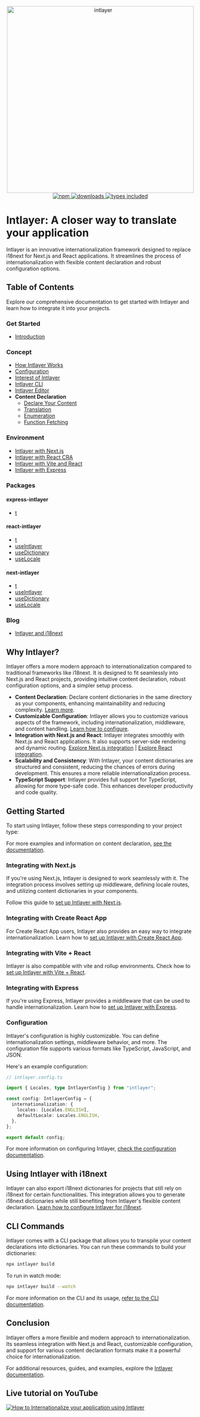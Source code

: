<div align="center">
  <a href="https://www.npmjs.com/package/intlayer">
    <img src="docs/assets/logo.png" width="500" alt="intlayer" />
  </a>
</div>

<div align="center">
  <a href="https://www.npmjs.com/package/intlayer">
    <img alt="npm" src="https://img.shields.io/npm/v/intlayer.svg?labelColor=49516F&color=8994BC" />
  </a>
  <a href="https://npmjs.org/package/intlayer">
    <img alt="downloads" src="https://badgen.net/npm/dm/intlayer?labelColor=49516F&color=8994BC" />
  </a>
  <a href="https://npmjs.org/package/intlayer">
    <img alt="types included" src="https://badgen.net/npm/types/intlayer?labelColor=49516F&color=8994BC" 
  />
  </a>
</div>

# Intlayer: A closer way to translate your application

Intlayer is an innovative internationalization framework designed to replace i18next for Next.js and React applications. It streamlines the process of internationalization with flexible content declaration and robust configuration options.

## Table of Contents

Explore our comprehensive documentation to get started with Intlayer and learn how to integrate it into your projects.

### Get Started

- [Introduction](https://github.com/aymericzip/intlayer/blob/main/docs/docs/introduction_en.md)

### Concept

- [How Intlayer Works](https://github.com/aymericzip/intlayer/blob/main/docs/docs/how_works_intlayer_en.md)
- [Configuration](https://github.com/aymericzip/intlayer/blob/main/docs/docs/configuration_en.md)
- [Interest of Intlayer](https://github.com/aymericzip/intlayer/blob/main/docs/docs/interest_of_intlayer_en.md)
- [Intlayer CLI](https://github.com/aymericzip/intlayer/blob/main/docs/docs/intlayer_cli_en.md)
- [Intlayer Editor](https://github.com/aymericzip/intlayer/blob/main/docs/docs/intlayer_editor_en.md)
- **Content Declaration**
  - [Declare Your Content](https://github.com/aymericzip/intlayer/blob/main/docs/docs/content/get_started_en.md)
  - [Translation](https://github.com/aymericzip/intlayer/blob/main/docs/docs/content/translation_en.md)
  - [Enumeration](https://github.com/aymericzip/intlayer/blob/main/docs/docs/content/enumeration_en.md)
  - [Function Fetching](https://github.com/aymericzip/intlayer/blob/main/docs/docs/content/function_fetching_en.md)

### Environment

- [Intlayer with Next.js](https://github.com/aymericzip/intlayer/blob/main/docs/docs/intlayer_with_nextjs_en.md)
- [Intlayer with React CRA](https://github.com/aymericzip/intlayer/blob/main/docs/docs/intlayer_with_create_react_app_en.md)
- [Intlayer with Vite and React](https://github.com/aymericzip/intlayer/blob/main/docs/docs/intlayer_with_vite+react_en.md)
- [Intlayer with Express](https://github.com/aymericzip/intlayer/blob/main/docs/docs/intlayer_with_express_en.md)

### Packages

#### express-intlayer

- [t](https://github.com/aymericzip/intlayer/blob/main/docs/docs/packages/express-intlayer/t_en.md)

#### react-intlayer

- [t](https://github.com/aymericzip/intlayer/blob/main/docs/docs/packages/react-intlayer/t_en.md)
- [useIntlayer](https://github.com/aymericzip/intlayer/blob/main/docs/docs/packages/react-intlayer/useIntlayer_en.md)
- [useDictionary](https://github.com/aymericzip/intlayer/blob/main/docs/docs/packages/react-intlayer/useDictionary_en.md)
- [useLocale](https://github.com/aymericzip/intlayer/blob/main/docs/docs/packages/react-intlayer/useLocale_en.md)

#### next-intlayer

- [t](https://github.com/aymericzip/intlayer/blob/main/docs/docs/packages/next-intlayer/t_en.md)
- [useIntlayer](https://github.com/aymericzip/intlayer/blob/main/docs/docs/packages/next-intlayer/useIntlayer_en.md)
- [useDictionary](https://github.com/aymericzip/intlayer/blob/main/docs/docs/packages/next-intlayer/useDictionary_en.md)
- [useLocale](https://github.com/aymericzip/intlayer/blob/main/docs/docs/packages/next-intlayer/useLocale_en.md)

### Blog

- [Intlayer and i18next](https://github.com/aymericzip/intlayer/blob/main/docs/docs/intlayer_with_i18next_en.md)

## Why Intlayer?

Intlayer offers a more modern approach to internationalization compared to traditional frameworks like i18next. It is designed to fit seamlessly into Next.js and React projects, providing intuitive content declaration, robust configuration options, and a simpler setup process.

- **Content Declaration**: Declare content dictionaries in the same directory as your components, enhancing maintainability and reducing complexity. [Learn more](https://github.com/aymericzip/intlayer/blob/main/docs/docs/content_declaration_en.md).
- **Customizable Configuration**: Intlayer allows you to customize various aspects of the framework, including internationalization, middleware, and content handling. [Learn how to configure](https://github.com/aymericzip/intlayer/blob/main/docs/docs/configuration_en.md).
- **Integration with Next.js and React**: Intlayer integrates smoothly with Next.js and React applications. It also supports server-side rendering and dynamic routing. [Explore Next.js integration](https://github.com/aymericzip/intlayer/blob/main/docs/docs/intlayer_with_nextjs_en.md) | [Explore React integration](https://github.com/aymericzip/intlayer/blob/main/docs/docs/intlayer_with_create_react_app_en.md).
- **Scalability and Consistency**: With Intlayer, your content dictionaries are structured and consistent, reducing the chances of errors during development. This ensures a more reliable internationalization process.
- **TypeScript Support**: Intlayer provides full support for TypeScript, allowing for more type-safe code. This enhances developer productivity and code quality.

## Getting Started

To start using Intlayer, follow these steps corresponding to your project type:

For more examples and information on content declaration, [see the documentation](https://github.com/aymericzip/intlayer/blob/main/docs/docs/content_declaration_en.md).

### Integrating with Next.js

If you're using Next.js, Intlayer is designed to work seamlessly with it. The integration process involves setting up middleware, defining locale routes, and utilizing content dictionaries in your components.

Follow this guide to [set up Intlayer with Next.js](https://github.com/aymericzip/intlayer/blob/main/docs/docs/intlayer_with_nextjs_en.md).

### Integrating with Create React App

For Create React App users, Intlayer also provides an easy way to integrate internationalization. Learn how to [set up Intlayer with Create React App](https://github.com/aymericzip/intlayer/blob/main/docs/docs/intlayer_with_create_react_app_en.md).

### Integrating with Vite + React

Intlayer is also compatible with vite and rollup environments. Check how to [set up Intlayer with Vite + React](https://github.com/aymericzip/intlayer/blob/main/docs/docs/intlayer_with_vite+react_en.md).

### Integrating with Express

If you're using Express, Intlayer provides a middleware that can be used to handle internationalization. Learn how to [set up Intlayer with Express](https://github.com/aymericzip/intlayer/blob/main/docs/docs/intlayer_with_express_en.md).

### Configuration

Intlayer's configuration is highly customizable. You can define internationalization settings, middleware behavior, and more. The configuration file supports various formats like TypeScript, JavaScript, and JSON.

Here's an example configuration:

```typescript
// intlayer.config.ts

import { Locales, type IntlayerConfig } from "intlayer";

const config: IntlayerConfig = {
  internationalization: {
    locales: [Locales.ENGLISH],
    defaultLocale: Locales.ENGLISH,
  },
};

export default config;
```

For more information on configuring Intlayer, [check the configuration documentation](https://github.com/aymericzip/intlayer/blob/main/docs/docs/configuration_en.md).

## Using Intlayer with i18next

Intlayer can also export i18next dictionaries for projects that still rely on i18next for certain functionalities. This integration allows you to generate i18next dictionaries while still benefiting from Intlayer's flexible content declaration. [Learn how to configure Intlayer for i18next](https://github.com/aymericzip/intlayer/blob/main/docs/docs/intlayer_with_i18next_en.md).

## CLI Commands

Intlayer comes with a CLI package that allows you to transpile your content declarations into dictionaries. You can run these commands to build your dictionaries:

```bash
npx intlayer build
```

To run in watch mode:

```bash
npx intlayer build --watch
```

For more information on the CLI and its usage, [refer to the CLI documentation](https://github.com/aymericzip/intlayer/blob/main/docs/docs/intlayer_cli_en.md).

## Conclusion

Intlayer offers a more flexible and modern approach to internationalization. Its seamless integration with Next.js and React, customizable configuration, and support for various content declaration formats make it a powerful choice for internationalization.

For additional resources, guides, and examples, explore the [Intlayer documentation](https://github.com/aymericzip/intlayer/blob/main/docs/docs/intlayer_with_nextjs_en.md).

## Live tutorial on YouTube

[![How to Internationalize your application using Intlayer](https://i.ytimg.com/vi/W2G7KxuSD4c/hqdefault.jpg?sqp=-oaymwEcCNACELwBSFXyq4qpAw4IARUAAIhCGAFwAcABBg==&rs=AOn4CLDtyJ4uYotEjl12nZ_gZKZ_kjEgOQ)](https://youtu.be/W2G7KxuSD4c?si=GyU_KpVhr61razRw)
